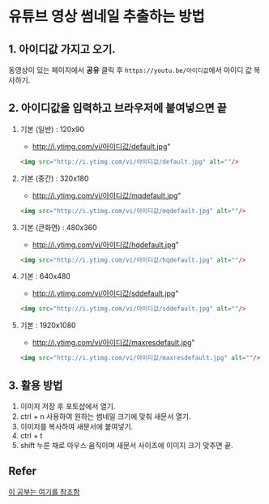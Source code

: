 # 유튜브 영상 썸네일 추출하는 방법


## 1. 아이디값 가지고 오기.
동영상이 있는 페이지에서 **공유** 클릭  후 `https://youtu.be/아이디값`에서 아이디 값 복사하기.


## 2. 아이디값을 입력하고 브라우저에 붙여넣으면 끝

1. 기본 (일반) : 120x90
	* http://i.ytimg.com/vi/아이디값/default.jpg"
	```html
	<img src="http://i.ytimg.com/vi/아이디값/default.jpg" alt=""/>
	```

2. 기본 (중간) : 320x180
	* http://i.ytimg.com/vi/아이디값/mqdefault.jpg"
	```html
	<img src="http://i.ytimg.com/vi/아이디값/mqdefault.jpg" alt=""/>
	```

3. 기본 (큰화면) : 480x360
	* http://i.ytimg.com/vi/아이디값/hqdefault.jpg"
	```html
	<img src="http://i.ytimg.com/vi/아이디값/hqdefault.jpg" alt=""/>
	```

4. 기본 : 640x480
	* http://i.ytimg.com/vi/아이디값/sddefault.jpg"
	```html
	<img src="http://i.ytimg.com/vi/아이디값/sddefault.jpg" alt=""/>
	```

5. 기본 : 1920x1080
	* http://i.ytimg.com/vi/아이디값/maxresdefault.jpg"
	```html
	<img src="http://i.ytimg.com/vi/아이디값/maxresdefault.jpg" alt=""/>
	```

## 3. 활용 방법

1. 이미지 저장 후 포토샵에서 열기.
2. ctrl + n 사용하여 원하는 썸네일 크기에 맞춰 새문서 열기.
3. 이미지를 복사하여 새문서에 붙여넣기.
4. ctrl + t
5. shift 누른 채로 마우스 움직이며 새문서 사이즈에 이미지 크기 맞추면 끝.


## Refer
[이 공부는 여기를 참조함](https://gs.saro.me/#!m=elec&jn=382)